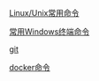[Linux/Unix常用命令](./Linux_command/README.md)

[常用Windows终端命令](./Windows_command/README.md)

[git](./git_command/README.md)

[docker命令](./docker_command/README.md)
